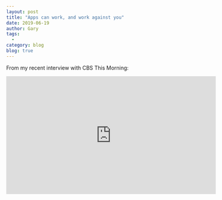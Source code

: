 ```yaml
---
layout: post
title: "Apps can work, and work against you"
date: 2019-06-19
author: Gary
tags:
  - 
category: blog
blog: true
---
```


From my recent interview with CBS This Morning:

<iframe width="560" height="315" src="https://www.youtube.com/embed/DJQaERT7298" frameborder="0" allow="accelerometer; autoplay; encrypted-media; gyroscope; picture-in-picture" allowfullscreen\> </iframe\>